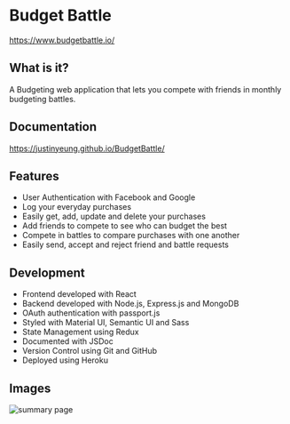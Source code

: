# Budget Battle

https://www.budgetbattle.io/

## What is it?

A Budgeting web application that lets you compete with friends in monthly budgeting battles.

## Documentation

https://justinyeung.github.io/BudgetBattle/

## Features

- User Authentication with Facebook and Google
- Log your everyday purchases
- Easily get, add, update and delete your purchases
- Add friends to compete to see who can budget the best
- Compete in battles to compare purchases with one another
- Easily send, accept and reject friend and battle requests

## Development

- Frontend developed with React
- Backend developed with Node.js, Express.js and MongoDB
- OAuth authentication with passport.js
- Styled with Material UI, Semantic UI and Sass
- State Management using Redux
- Documented with JSDoc
- Version Control using Git and GitHub
- Deployed using Heroku

## Images

![summary page](https://i.imgur.com/e2uaGT4.png)
